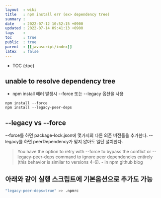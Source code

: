 ```yaml
---
layout  : wiki
title   : npm install err (ex> dependency tree)
summary : 
date    : 2022-07-12 10:52:15 +0900
updated : 2022-07-14 09:41:13 +0900
tags    : 
toc     : true
public  : true
parent  : [[javascript/index]]
latex   : false
---
```

* TOC
{:toc}

## unable to resolve dependency tree
- npm install 에러 발생시 --force 또는 --legacy 옵션을 사용

```
npm install --force
npm install --legacy-peer-deps
```
 
## --legacy vs --force
--force를 하면 package-lock.json에 몇가지의 다른 의존 버전들을 추가한다.
--legacy를 하면 peerDependency가 맞지 않아도 일단 설치한다.

> You have the option to retry with --force to bypass the conflict or --legacy-peer-deps command to ignore peer dependencies entirely (this behavior is similar to versions 4-6). - in npm github blog


## 아래와 같이 실행 스크립트에 기본옵션으로 추가도 가능
```sh
"legacy-peer-deps=true" >> .npmrc
```
